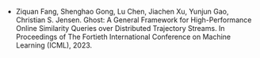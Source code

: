 - Ziquan Fang, Shenghao Gong, Lu Chen, Jiachen Xu, Yunjun Gao, Christian S. Jensen.
  Ghost: A General Framework for High-Performance Online Similarity Queries over Distributed Trajectory Streams.
  In Proceedings of The Fortieth International Conference on Machine Learning (ICML), 2023.
